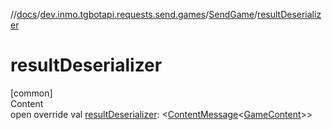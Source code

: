 //[docs](../../../index.md)/[dev.inmo.tgbotapi.requests.send.games](../index.md)/[SendGame](index.md)/[resultDeserializer](result-deserializer.md)



# resultDeserializer  
[common]  
Content  
open override val [resultDeserializer](result-deserializer.md): <[ContentMessage](../../dev.inmo.tgbotapi.types.message.abstracts/-content-message/index.md)<[GameContent](../../dev.inmo.tgbotapi.types.message.content/-game-content/index.md)>>  



